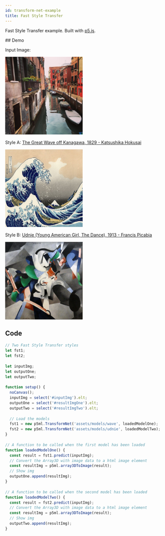 ```yaml
---
id: transform-net-example
title: Fast Style Transfer
---
```


Fast Style Transfer example. Built with [p5.js](https://p5js.org/).

## Demo

<div class="example">
  <style>
    .example img {
      width: 250px;
      height: 250px;
    }
  </style>
  <p>Input Image:</p>
  <img id="inputImg" src='assets/img/venice.jpg'/>

  <p>Style A: <a href="https://en.wikipedia.org/wiki/The_Great_Wave_off_Kanagawa">The Great Wave off Kanagawa, 1829 - Katsushika Hokusai</a></p>
  <img src='assets/img/wave.jpg'/>
  <span id="resultImgOne"></span>

  <p>Style B: <a href="https://en.wikipedia.org/wiki/File:Francis_Picabia,_1913,_Udnie_(Young_American_Girl,_The_Dance),_oil_on_canvas,_290_x_300_cm,_Mus%C3%A9e_National_d%E2%80%99Art_Moderne,_Centre_Georges_Pompidou,_Paris..jpg">Udnie (Young American Girl, The Dance), 1913 - Francis Picabia</a></p>
  <img src='assets/img/udnie.jpg'/>
  <span id="resultImgTwo"></span>

</div>

<script src="assets/scripts/example-transform-net.js"></script>

## Code

```javascript
// Two Fast Style Transfer styles
let fst1;
let fst2;

let inputImg;
let outputOne;
let outputTwo;

function setup() {
  noCanvas();
  inputImg = select('#inputImg').elt;
  outputOne = select('#resultImgOne').elt;
  outputTwo = select('#resultImgTwo').elt;

  // Load the models
  fst1 = new p5ml.TransformNet('assets/models/wave', loadedModelOne);
  fst2 = new p5ml.TransformNet('assets/models/udnie', loadedModelTwo);
}

// A function to be called when the first model has been loaded
function loadedModelOne() {
  const result = fst1.predict(inputImg);
  // Convert the Array3D with image data to a html image element
  const resultImg = p5ml.array3DToImage(result);
  // Show img
  outputOne.append(resultImg);
}

// A function to be called when the second model has been loaded
function loadedModelTwo() {
  const result = fst2.predict(inputImg);
  // Convert the Array3D with image data to a html image element
  const resultImg = p5ml.array3DToImage(result);
  // Show img
  outputTwo.append(resultImg);
}
```